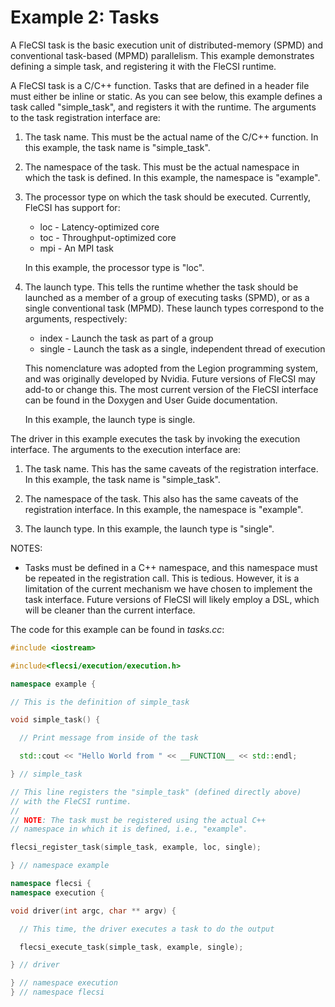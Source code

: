 # Example 2: Tasks

A FleCSI task is the basic execution unit of distributed-memory (SPMD)
and conventional task-based (MPMD) parallelism. This example
demonstrates defining a simple task, and registering it with the
FleCSI runtime.

A FleCSI task is a C/C++ function. Tasks that are defined in a header
file must either be inline or static. As you can see below, this
example defines a task called "simple_task", and registers it with the
runtime. The arguments to the task registration interface are:

1. The task name. This must be the actual name of the C/C++
   function. In this example, the task name is "simple_task".

2. The namespace of the task. This must be the actual namespace in
   which the task is defined. In this example, the namespace is "example".

3. The processor type on which the task should be executed.
   Currently, FleCSI has support for:

   * loc - Latency-optimized core
   * toc - Throughput-optimized core
   * mpi - An MPI task

   In this example, the processor type is "loc".

4. The launch type. This tells the runtime whether the task should
   be launched as a member of a group of executing tasks (SPMD), or
   as a single conventional task (MPMD). These launch types
   correspond to the arguments, respectively:

   * index  - Launch the task as part of a group
   * single - Launch the task as a single, independent thread of execution

   This nomenclature was adopted from the Legion programming
   system, and was originally developed by Nvidia. Future versions
   of FleCSI may add-to or change this. The most current version of
   the FleCSI interface can be found in the Doxygen and User Guide
   documentation.

   In this example, the launch type is single.

The driver in this example executes the task by invoking the execution
interface. The arguments to the execution interface are:

1. The task name. This has the same caveats of the registration
   interface. In this example, the task name is "simple_task".

2. The namespace of the task. This also has the same caveats of the
   registration interface. In this example, the namespace is
   "example".

3. The launch type. In this example, the launch type is "single".

NOTES:

* Tasks must be defined in a C++ namespace, and this namespace must
  be repeated in the registration call. This is tedious. However, it
  is a limitation of the current mechanism we have chosen to
  implement the task interface. Future versions of FleCSI will
  likely employ a DSL, which will be cleaner than the current interface.

The code for this example can be found in *tasks.cc*:

```cpp
#include <iostream>

#include<flecsi/execution/execution.h>

namespace example {

// This is the definition of simple_task

void simple_task() {

  // Print message from inside of the task

  std::cout << "Hello World from " << __FUNCTION__ << std::endl;

} // simple_task

// This line registers the "simple_task" (defined directly above)
// with the FleCSI runtime.
//
// NOTE: The task must be registered using the actual C++
// namespace in which it is defined, i.e., "example".

flecsi_register_task(simple_task, example, loc, single);

} // namespace example

namespace flecsi {
namespace execution {

void driver(int argc, char ** argv) {

  // This time, the driver executes a task to do the output

  flecsi_execute_task(simple_task, example, single);

} // driver

} // namespace execution
} // namespace flecsi
```

<!-- vim: set tabstop=2 shiftwidth=2 expandtab fo=cqt tw=72 : -->
